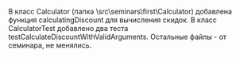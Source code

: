 В класс Calculator (папка \src\seminars\first\Calculator) добавлена функция calculatingDiscount для вычисления скидок. В класс CalculatorTest добавлено два теста  testCalculateDiscountWithValidArguments. Остальные файлы - от семинара, не менялись.
